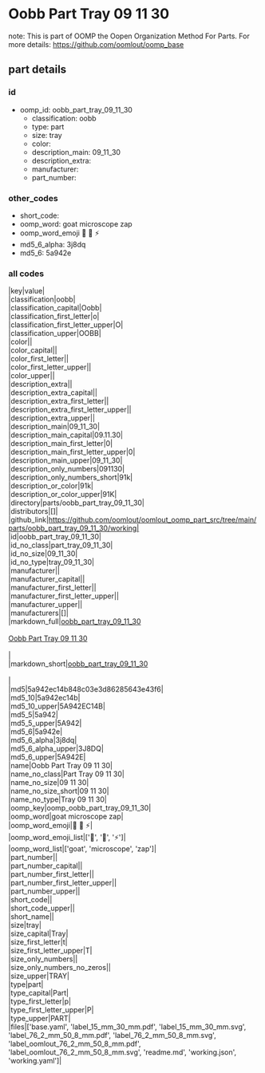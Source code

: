 # Oobb Part Tray 09 11 30  

note: This is part of OOMP the Oopen Organization Method For Parts. For more details: https://github.com/oomlout/oomp_base

##  part details





### id
* oomp_id: oobb_part_tray_09_11_30
  * classification: oobb
  * type: part
  * size: tray
  * color: 
  * description_main: 09_11_30
  * description_extra: 
  * manufacturer: 
  * part_number: 

### other_codes
* short_code: 
* oomp_word: goat microscope zap
* oomp_word_emoji :goat: :microscope: :zap:
* md5_6_alpha: 3j8dq
* md5_6: 5a942e

### all codes 
|key|value|  
|classification|oobb|  
|classification_capital|Oobb|  
|classification_first_letter|o|  
|classification_first_letter_upper|O|  
|classification_upper|OOBB|  
|color||  
|color_capital||  
|color_first_letter||  
|color_first_letter_upper||  
|color_upper||  
|description_extra||  
|description_extra_capital||  
|description_extra_first_letter||  
|description_extra_first_letter_upper||  
|description_extra_upper||  
|description_main|09_11_30|  
|description_main_capital|09.11.30|  
|description_main_first_letter|0|  
|description_main_first_letter_upper|0|  
|description_main_upper|09_11_30|  
|description_only_numbers|091130|  
|description_only_numbers_short|91k|  
|description_or_color|91k|  
|description_or_color_upper|91K|  
|directory|parts/oobb_part_tray_09_11_30|  
|distributors|[]|  
|github_link|https://github.com/oomlout/oomlout_oomp_part_src/tree/main/parts/oobb_part_tray_09_11_30/working|  
|id|oobb_part_tray_09_11_30|  
|id_no_class|part_tray_09_11_30|  
|id_no_size|09_11_30|  
|id_no_type|tray_09_11_30|  
|manufacturer||  
|manufacturer_capital||  
|manufacturer_first_letter||  
|manufacturer_first_letter_upper||  
|manufacturer_upper||  
|manufacturers|[]|  
|markdown_full|[oobb_part_tray_09_11_30](https://github.com/oomlout/oomlout_oomp_part_src/tree/main/parts/oobb_part_tray_09_11_30/working)<br>[](https://github.com/oomlout/oomlout_oomp_part_src/tree/main/parts/oobb_part_tray_09_11_30/working)<br>[Oobb Part Tray 09 11 30](https://github.com/oomlout/oomlout_oomp_part_src/tree/main/parts/oobb_part_tray_09_11_30/working)<br><br>|  
|markdown_short|[oobb_part_tray_09_11_30](https://github.com/oomlout/oomlout_oomp_part_src/tree/main/parts/oobb_part_tray_09_11_30/working)<br><br>|  
|md5|5a942ec14b848c03e3d86285643e43f6|  
|md5_10|5a942ec14b|  
|md5_10_upper|5A942EC14B|  
|md5_5|5a942|  
|md5_5_upper|5A942|  
|md5_6|5a942e|  
|md5_6_alpha|3j8dq|  
|md5_6_alpha_upper|3J8DQ|  
|md5_6_upper|5A942E|  
|name|Oobb Part Tray 09 11 30|  
|name_no_class|Part Tray 09 11 30|  
|name_no_size|09 11 30|  
|name_no_size_short|09 11 30|  
|name_no_type|Tray 09 11 30|  
|oomp_key|oomp_oobb_part_tray_09_11_30|  
|oomp_word|goat microscope zap|  
|oomp_word_emoji|:goat: :microscope: :zap:|  
|oomp_word_emoji_list|[':goat:', ':microscope:', ':zap:']|  
|oomp_word_list|['goat', 'microscope', 'zap']|  
|part_number||  
|part_number_capital||  
|part_number_first_letter||  
|part_number_first_letter_upper||  
|part_number_upper||  
|short_code||  
|short_code_upper||  
|short_name||  
|size|tray|  
|size_capital|Tray|  
|size_first_letter|t|  
|size_first_letter_upper|T|  
|size_only_numbers||  
|size_only_numbers_no_zeros||  
|size_upper|TRAY|  
|type|part|  
|type_capital|Part|  
|type_first_letter|p|  
|type_first_letter_upper|P|  
|type_upper|PART|  
|files|['base.yaml', 'label_15_mm_30_mm.pdf', 'label_15_mm_30_mm.svg', 'label_76_2_mm_50_8_mm.pdf', 'label_76_2_mm_50_8_mm.svg', 'label_oomlout_76_2_mm_50_8_mm.pdf', 'label_oomlout_76_2_mm_50_8_mm.svg', 'readme.md', 'working.json', 'working.yaml']|  
